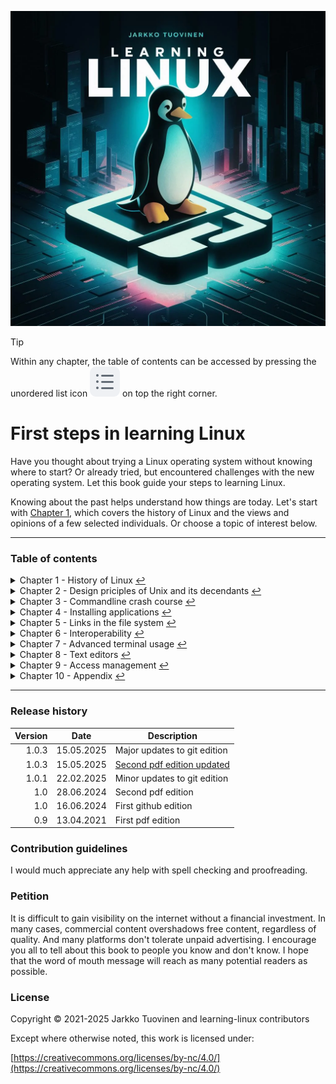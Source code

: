 
![Cover Page](asset/Herr_Drosselmeyer.webp)

> [!TIP]
> Within any chapter, the table of contents can be accessed by pressing the unordered list icon ![octicon](asset/octicon-list-unordered.svg) on top the right corner.

# First steps in learning Linux

Have you thought about trying a Linux operating system without knowing where to start? Or already tried, but encountered challenges with the new operating system. Let this book guide your steps to learning Linux.

Knowing about the past helps understand how things are today. Let's start with [Chapter&nbsp;1](chapter/01-intro.md), which covers the history of Linux and the views and opinions of a few selected individuals. Or choose a topic of interest below.

----------------

### Table of contents

<!-- Start of auto generated content -->

<details>
<summary>Chapter 1 - History of Linux <a href="chapter/01-intro.md">↩</a></summary>

- [1.1 Branching](chapter/01-intro.md#branching)
- [1.2 Quality of free and open-source](chapter/01-intro.md#quality-of-free-and-open-source)
- [1.3 Culture of open-source works](chapter/01-intro.md#culture-of-open-source-works)
- [1.4 Economic sustainability](chapter/01-intro.md#economic-sustainability)
- [1.5 Time-sharing](chapter/01-intro.md#time-sharing)
- [1.6 Philosophy of the GNU project](chapter/01-intro.md#philosophy-of-the-gnu-project)
- [1.7 The birth of GNU & Linux](chapter/01-intro.md#the-birth)
- [1.8 Linux distros aren’t just the kernel](chapter/01-intro.md#eight-pieces)
- [1.9 GNU General Public -license](chapter/01-intro.md#gnu-gpl)
- [1.10 UNIX or Unix-like](chapter/01-intro.md#unix-or-unix-like)
- [1.11 The GNU/Linux family](chapter/01-intro.md#distro-family)
- [1.12 The cost of GNU/Linux](chapter/01-intro.md#the-cost-of-gnu-linux)
- [1.13 Popularity of GNU/Linux desktop](chapter/01-intro.md#popularity-of-gnu-linux-desktop)
- [1.14 What's wrong with GNU/Linux](chapter/01-intro.md#whats-wrong-with-gnu-linux)
- [1.15 Why people switch to GNU/Linux](chapter/01-intro.md#why-switch)
- [1.16 Suggested distributions](chapter/01-intro.md#suggested-distributions)
  
</details>

<details>
<summary>Chapter 2 - Design priciples of Unix and its decendants <a href="chapter/02-basic.md">↩</a></summary>

- [2.1 Introduction to the text interface](chapter/02-basic.md#introduction-to-the-text-interface)
- [2.2 Cut and paste](chapter/02-basic.md#cut-and-paste)
- [2.3 Text selection](chapter/02-basic.md#text-selection)
- [2.4 Directory structure](chapter/02-basic.md#directory-structure)
- [2.5 Shell environment](chapter/02-basic.md#shell-environment)
- [2.6 IO after startup](chapter/02-basic.md#io-after-startup)
- [2.7 Design tropes of unix shell utilities](chapter/02-basic.md#design-tropes-of-unix)
- [2.8 Textual formats](chapter/02-basic.md#textual-formats)
- [2.9 Binary formats](chapter/02-basic.md#binary-formats)
  
</details>

<details>
<summary>Chapter 3 - Commandline crash course <a href="chapter/03-basic-terminal.md">↩</a></summary>

- [3.1 Clear the screen](chapter/03-basic-terminal.md#clear-the-screen)
- [3.2 Special character: dash (-)](chapter/03-basic-terminal.md#special-character-dash)
- [3.3 Command-line options](chapter/03-basic-terminal.md#command-line-options)
- [3.4 Navigating directories](chapter/03-basic-terminal.md#navigating-directories)
- [3.5 Finding executables](chapter/03-basic-terminal.md#finding-executables)
- [3.6 Special character: period (.)](chapter/03-basic-terminal.md#special-character-period)
- [3.7 Special character: backslash (\\)](chapter/03-basic-terminal.md#special-character-backslash)
- [3.8 Control characters](chapter/03-basic-terminal.md#control-characters)
- [3.9 Special character: space ( )](chapter/03-basic-terminal.md#special-character-space)
- [3.10 File types and file name extensions](chapter/03-basic-terminal.md#file-types-and-file-name-extensions)
- [3.11 Autocomplete](chapter/03-basic-terminal.md#autocomplete)
- [3.12 Some useful shortcuts](chapter/03-basic-terminal.md#some-keyboard-shortcuts)
  
</details>

<details>
<summary>Chapter 4 - Installing applications <a href="chapter/04-installing.md">↩</a></summary>

- [4.1 Package management](chapter/04-installing.md#package-management)
- [4.2 Self-contained application formats](chapter/04-installing.md#self-contained-formats)
- [4.3 Dotdeb files](chapter/04-installing.md#dotdeb-files)
- [4.4 Tarball](chapter/04-installing.md#tarball)
- [4.5 Python applications](chapter/04-installing.md#python-applications)
- [4.6 Compiling from source](chapter/04-installing.md#compiling-from-source)
  
</details>

<details>
<summary>Chapter 5 - Links in the file system <a href="chapter/05-links.md">↩</a></summary>

- [5.1 Drag and drop](chapter/05-links.md#drag-and-drop)
- [5.2 Symbolic and hard links](chapter/05-links.md#symbolic-and-hard-links)
- [5.3 Examples of links](chapter/05-links.md#examples-of-links)
  
</details>

<details>
<summary>Chapter 6 - Interoperability <a href="chapter/06-inter.md">↩</a></summary>

- [6.1 Simple IPC Techniques](chapter/06-inter.md#ipc-techniques)
- [6.2 Classic shell IO](chapter/06-inter.md#classic-shell-io)
- [6.3 Sockets](chapter/06-inter.md#sockets)
  
</details>

<details>
<summary>Chapter 7 - Advanced terminal usage <a href="chapter/07-advanced-terminal.md">↩</a></summary>

- [7.1 Multi tasking](chapter/07-advanced-terminal.md#multi-tasking)
- [7.2 When a program hangs up](chapter/07-advanced-terminal.md#program-hangs-up)
- [7.3 Expansions and quoting](chapter/07-advanced-terminal.md#expansions-and-quoting)
- [7.5 Square brackets: [...]](chapter/07-advanced-terminal.md#gnu-test)
- [7.6 Customizing the shell prompt](chapter/07-advanced-terminal.md#customizing-shell-prompt)
  
</details>

<details>
<summary>Chapter 8 - Text editors <a href="chapter/08-text-editors.md">↩</a></summary>

- [8.1 Terminal-based text editors](chapter/08-text-editors.md#cli-text-editors)
- [8.2 Modern text editors](chapter/08-text-editors.md#gui-text-editors)
  
</details>

<details>
<summary>Chapter 9 - Access management <a href="chapter/09-multi-user.md">↩</a></summary>

- [9.1 Introduction to shared computing](chapter/09-multi-user.md#multiuser-intro)
- [9.2 Identity (user + group)](chapter/09-multi-user.md#indentity)
- [9.3 Ownership (of files and directories)](chapter/09-multi-user.md#ownership)
- [9.4 Permission attributes (of files and directories)](chapter/09-multi-user.md#permission-attributes)
- [9.5 Single User Mode](chapter/09-multi-user.md#single-user-mode)
- [9.6 Remote use](chapter/09-multi-user.md#remote-use)
- [9.7 Editing sudo configuration](chapter/09-multi-user.md#edit-sudoers)
  
</details>

<details>
<summary>Chapter 10 - Appendix <a href="chapter/10-additional.md">↩</a></summary>

- [10.1 Installing GNU/Linux](chapter/10-additional.md#installing-gnu-linux)
- [10.2 Additional tips with the terminal](chapter/10-additional.md#terminal-stuff)
- [10.3 Additional tips for the desktop interface](chapter/10-additional.md#desktop-stuff)
- [10.4 Encrypted password system](chapter/10-additional.md#edit-shadow)
  
</details>

<!-- End of auto generated content -->

----------------

### Release history

| Version | Date | Description |
| ---:| --- | --- |
| 1.0.3 | 15.05.2025 | Major updates to git edition |
| 1.0.3 | 15.05.2025 | [Second pdf edition updated](https://github.com/GitJit-max/learning-linux/releases/download/v1.0.3/learning-linux-v1.0.3.pdf) |
| 1.0.1 | 22.02.2025 | Minor updates to git edition |
| 1.0 | 28.06.2024 | Second pdf edition |
| 1.0 | 16.06.2024 | First github edition |
| 0.9 | 13.04.2021 | First pdf edition |

### Contribution guidelines

I would much appreciate any help with spell checking and proofreading.

### Petition

It is difficult to gain visibility on the internet without a financial investment. In many cases, commercial content overshadows free content, regardless of quality. And many platforms don't tolerate unpaid advertising. I encourage you all to tell about this book to people you know and don't know. I hope that the word of mouth message will reach as many potential readers as possible.

### License

Copyright © 2021-2025 Jarkko Tuovinen and learning-linux contributors

Except where otherwise noted, this work is licensed under:

[https://creativecommons.org/licenses/by-nc/4.0/](https://creativecommons.org/licenses/by-nc/4.0/)

